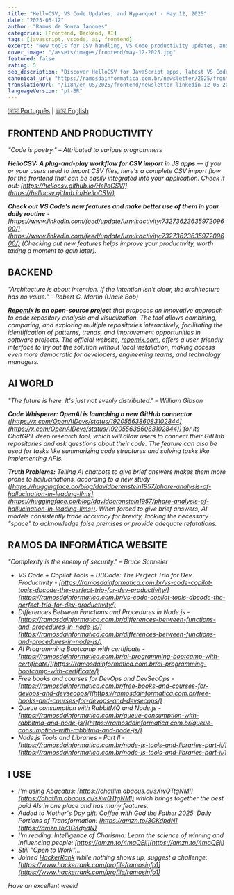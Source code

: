 ```yaml
---
title: "HelloCSV, VS Code Updates, and Hyparquet - May 12, 2025"
date: "2025-05-12"
author: "Ramos de Souza Janones"
categories: [Frontend, Backend, AI]
tags: [javascript, vscode, ai, frontend]
excerpt: "New tools for CSV handling, VS Code productivity updates, and AI integrations"
cover_image: "/assets/images/frontend/may-12-2025.jpg"
featured: false
rating: 5
seo_description: "Discover HelloCSV for JavaScript apps, latest VS Code features, and new developments in AI tooling"
canonical_url: "https://ramosdainformatica.com.br/newsletter/2025/frontend/may-12-2025"
translationUrl: "/i18n/en-US/2025/frontend/newsletter-linkedin-12-05-2025.md"
languageVersion: "pt-BR"
---
```


[🇧🇷 Português](#) | [🇺🇸 English](/i18n/en-US/2025/frontend/newsletter-linkedin-12-05-2025.md)

## **FRONTEND AND PRODUCTIVITY**

*"Code is poetry." – Attributed to various programmers*

***HelloCSV: A plug-and-play workflow for CSV import in JS apps** — If you or your users need to import CSV files, here's a complete CSV import flow for the frontend that can be easily integrated into your application. Check it out: [https://hellocsv.github.io/HelloCSV/](https://hellocsv.github.io/HelloCSV/)*

***Check out VS Code's new features and make better use of them in your daily routine** - [https://www.linkedin.com/feed/update/urn:li:activity:7327362363597209600/](https://www.linkedin.com/feed/update/urn:li:activity:7327362363597209600/) (Checking out new features helps improve your productivity, worth taking a moment to gain later).*

## **BACKEND**

*"Architecture is about intention. If the intention isn't clear, the architecture has no value." – Robert C. Martin (Uncle Bob)*

***[Repomix](https://github.com/yamadashy/repomix) is an open-source project** that proposes an innovative approach to code repository analysis and visualization. The tool allows combining, comparing, and exploring multiple repositories interactively, facilitating the identification of patterns, trends, and improvement opportunities in software projects. The official website, [repomix.com](http://repomix.com/), offers a user-friendly interface to try out the solution without local installation, making access even more democratic for developers, engineering teams, and technology managers.*

## **AI WORLD**

*"The future is here. It's just not evenly distributed." – William Gibson*

***Code Whisperer: OpenAI is launching a new GitHub connector** ([https://x.com/OpenAIDevs/status/1920556386083102844](https://x.com/OpenAIDevs/status/1920556386083102844)) for its ChatGPT deep research tool, which will allow users to connect their GitHub repositories and ask questions about their code. The feature can also be used for tasks like summarizing code structures and solving tasks like implementing APIs.*

***Truth Problems:** Telling AI chatbots to give brief answers makes them more prone to hallucinations, according to a new study ([https://huggingface.co/blog/davidberenstein1957/phare-analysis-of-hallucination-in-leading-llms](https://huggingface.co/blog/davidberenstein1957/phare-analysis-of-hallucination-in-leading-llms)). When forced to give brief answers, AI models consistently trade accuracy for brevity, lacking the necessary "space" to acknowledge false premises or provide adequate refutations.*

## **RAMOS DA INFORMÁTICA WEBSITE**

*"Complexity is the enemy of security." – Bruce Schneier*

* *VS Code + Copilot Tools + DBCode: The Perfect Trio for Dev Productivity - [https://ramosdainformatica.com.br/vs-code-copilot-tools-dbcode-the-perfect-trio-for-dev-productivity/](https://ramosdainformatica.com.br/vs-code-copilot-tools-dbcode-the-perfect-trio-for-dev-productivity/)*
* *Differences Between Functions and Procedures in Node.js - [https://ramosdainformatica.com.br/differences-between-functions-and-procedures-in-node-js/](https://ramosdainformatica.com.br/differences-between-functions-and-procedures-in-node-js/)*
* *AI Programming Bootcamp with certificate - [https://ramosdainformatica.com.br/ai-programming-bootcamp-with-certificate/](https://ramosdainformatica.com.br/ai-programming-bootcamp-with-certificate/)*
* *Free books and courses for DevOps and DevSecOps - [https://ramosdainformatica.com.br/free-books-and-courses-for-devops-and-devsecops/](https://ramosdainformatica.com.br/free-books-and-courses-for-devops-and-devsecops/)*
* *Queue consumption with RabbitMQ and Node.js - [https://ramosdainformatica.com.br/queue-consumption-with-rabbitmq-and-node-js/](https://ramosdainformatica.com.br/queue-consumption-with-rabbitmq-and-node-js/)*
* *Node.js Tools and Libraries – Part II - [https://ramosdainformatica.com.br/node-js-tools-and-libraries-part-ii/](https://ramosdainformatica.com.br/node-js-tools-and-libraries-part-ii/)*

## **I USE**

* *I'm using Abacatus: [https://chatllm.abacus.ai/sXwQTtgNMl](https://chatllm.abacus.ai/sXwQTtgNMl) which brings together the best paid AIs in one place and has many features.*
* *Added to Mother's Day gift: Coffee with God the Father 2025: Daily Portions of Transformation: [https://amzn.to/3GKdpdN](https://amzn.to/3GKdpdN)*
* *I'm reading: Intelligence of Charisma: Learn the science of winning and influencing people: [https://amzn.to/4maQEjl](https://amzn.to/4maQEjl)*
* *Still "Open to Work"....*
* *Joined [HackerRank](https://www.linkedin.com/article/edit/7327398380240789504/#) while nothing shows up, suggest a challenge: [https://www.hackerrank.com/profile/ramosinfo1](https://www.hackerrank.com/profile/ramosinfo1)*

*Have an excellent week!*
